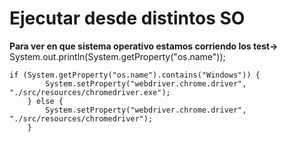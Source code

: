 Ejecutar desde distintos SO
========================

**Para ver en que sistema operativo estamos corriendo los test->** System.out.println(System.getProperty("os.name"));
       
    if (System.getProperty("os.name").contains("Windows")) {
			System.setProperty("webdriver.chrome.driver", "./src/resources/chromedriver.exe");
		} else {
			System.setProperty("webdriver.chrome.driver", "./src/resources/chromedriver");
		}